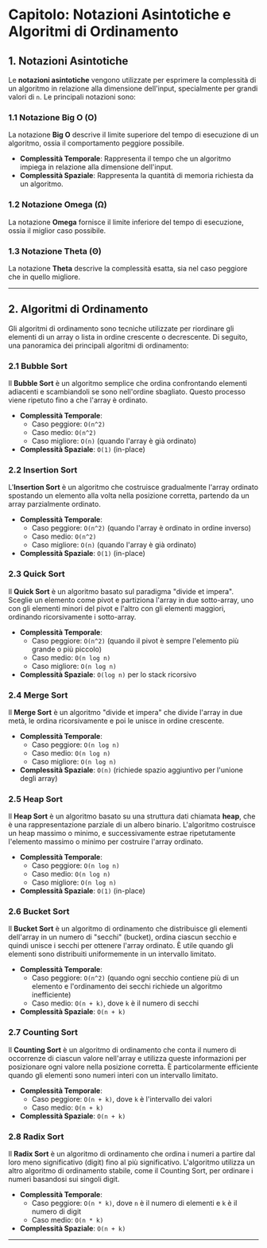 # Capitolo: Notazioni Asintotiche e Algoritmi di Ordinamento

## **1. Notazioni Asintotiche**

Le **notazioni asintotiche** vengono utilizzate per esprimere la complessità di un algoritmo in relazione alla dimensione dell'input, specialmente per grandi valori di `n`. Le principali notazioni sono:

### 1.1 **Notazione Big O (O)**
La notazione **Big O** descrive il limite superiore del tempo di esecuzione di un algoritmo, ossia il comportamento peggiore possibile.

- **Complessità Temporale**: Rappresenta il tempo che un algoritmo impiega in relazione alla dimensione dell'input.
- **Complessità Spaziale**: Rappresenta la quantità di memoria richiesta da un algoritmo.

### 1.2 **Notazione Omega (Ω)**
La notazione **Omega** fornisce il limite inferiore del tempo di esecuzione, ossia il miglior caso possibile.

### 1.3 **Notazione Theta (Θ)**
La notazione **Theta** descrive la complessità esatta, sia nel caso peggiore che in quello migliore.

---

## **2. Algoritmi di Ordinamento**

Gli algoritmi di ordinamento sono tecniche utilizzate per riordinare gli elementi di un array o lista in ordine crescente o decrescente. Di seguito, una panoramica dei principali algoritmi di ordinamento:

### 2.1 **Bubble Sort**
Il **Bubble Sort** è un algoritmo semplice che ordina confrontando elementi adiacenti e scambiandoli se sono nell'ordine sbagliato. Questo processo viene ripetuto fino a che l'array è ordinato.

- **Complessità Temporale**:
  - Caso peggiore: `O(n^2)`
  - Caso medio: `O(n^2)`
  - Caso migliore: `O(n)` (quando l'array è già ordinato)
- **Complessità Spaziale**: `O(1)` (in-place)

### 2.2 **Insertion Sort**
L'**Insertion Sort** è un algoritmo che costruisce gradualmente l'array ordinato spostando un elemento alla volta nella posizione corretta, partendo da un array parzialmente ordinato.

- **Complessità Temporale**:  
  - Caso peggiore: `O(n^2)` (quando l'array è ordinato in ordine inverso)  
  - Caso medio: `O(n^2)`  
  - Caso migliore: `O(n)` (quando l'array è già ordinato)  
- **Complessità Spaziale**: `O(1)` (in-place)  



### 2.3 **Quick Sort**
Il **Quick Sort** è un algoritmo basato sul paradigma "divide et impera". Sceglie un elemento come pivot e partiziona l'array in due sotto-array, uno con gli elementi minori del pivot e l'altro con gli elementi maggiori, ordinando ricorsivamente i sotto-array.

- **Complessità Temporale**:
  - Caso peggiore: `O(n^2)` (quando il pivot è sempre l'elemento più grande o più piccolo)
  - Caso medio: `O(n log n)`
  - Caso migliore: `O(n log n)`
- **Complessità Spaziale**: `O(log n)` per lo stack ricorsivo

### 2.4 **Merge Sort**
Il **Merge Sort** è un algoritmo "divide et impera" che divide l'array in due metà, le ordina ricorsivamente e poi le unisce in ordine crescente.

- **Complessità Temporale**:
  - Caso peggiore: `O(n log n)`
  - Caso medio: `O(n log n)`
  - Caso migliore: `O(n log n)`
- **Complessità Spaziale**: `O(n)` (richiede spazio aggiuntivo per l'unione degli array)

### 2.5 **Heap Sort**
Il **Heap Sort** è un algoritmo basato su una struttura dati chiamata **heap**, che è una rappresentazione parziale di un albero binario. L'algoritmo costruisce un heap massimo o minimo, e successivamente estrae ripetutamente l'elemento massimo o minimo per costruire l'array ordinato.

- **Complessità Temporale**:
  - Caso peggiore: `O(n log n)`
  - Caso medio: `O(n log n)`
  - Caso migliore: `O(n log n)`
- **Complessità Spaziale**: `O(1)` (in-place)

### 2.6 **Bucket Sort**
Il **Bucket Sort** è un algoritmo di ordinamento che distribuisce gli elementi dell'array in un numero di "secchi" (bucket), ordina ciascun secchio e quindi unisce i secchi per ottenere l'array ordinato. È utile quando gli elementi sono distribuiti uniformemente in un intervallo limitato.

- **Complessità Temporale**:
  - Caso peggiore: `O(n^2)` (quando ogni secchio contiene più di un elemento e l'ordinamento dei secchi richiede un algoritmo inefficiente)
  - Caso medio: `O(n + k)`, dove `k` è il numero di secchi
- **Complessità Spaziale**: `O(n + k)`

### 2.7 **Counting Sort**
Il **Counting Sort** è un algoritmo di ordinamento che conta il numero di occorrenze di ciascun valore nell'array e utilizza queste informazioni per posizionare ogni valore nella posizione corretta. È particolarmente efficiente quando gli elementi sono numeri interi con un intervallo limitato.

- **Complessità Temporale**:
  - Caso peggiore: `O(n + k)`, dove `k` è l'intervallo dei valori
  - Caso medio: `O(n + k)`
- **Complessità Spaziale**: `O(n + k)`

### 2.8 **Radix Sort**
Il **Radix Sort** è un algoritmo di ordinamento che ordina i numeri a partire dal loro meno significativo (digit) fino al più significativo. L'algoritmo utilizza un altro algoritmo di ordinamento stabile, come il Counting Sort, per ordinare i numeri basandosi sui singoli digit.

- **Complessità Temporale**:
  - Caso peggiore: `O(n * k)`, dove `n` è il numero di elementi e `k` è il numero di digit
  - Caso medio: `O(n * k)`
- **Complessità Spaziale**: `O(n + k)`

---
